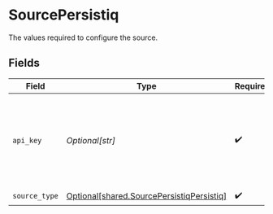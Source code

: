 # SourcePersistiq

The values required to configure the source.


## Fields

| Field                                                                                                                                       | Type                                                                                                                                        | Required                                                                                                                                    | Description                                                                                                                                 |
| ------------------------------------------------------------------------------------------------------------------------------------------- | ------------------------------------------------------------------------------------------------------------------------------------------- | ------------------------------------------------------------------------------------------------------------------------------------------- | ------------------------------------------------------------------------------------------------------------------------------------------- |
| `api_key`                                                                                                                                   | *Optional[str]*                                                                                                                             | :heavy_check_mark:                                                                                                                          | PersistIq API Key. See the <a href="https://apidocs.persistiq.com/#authentication">docs</a> for more information on where to find that key. |
| `source_type`                                                                                                                               | [Optional[shared.SourcePersistiqPersistiq]](undefined/models/shared/sourcepersistiqpersistiq.md)                                            | :heavy_check_mark:                                                                                                                          | N/A                                                                                                                                         |